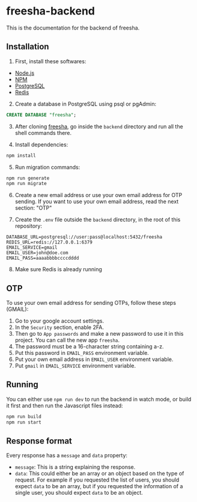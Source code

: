 # freesha-backend

This is the documentation for the backend of freesha.

## Installation

1. First, install these softwares:
  - [Node.js](https://nodejs.org)
  - [NPM](https://www.npmjs.com/)
  - [PostgreSQL](https://www.postgresql.org/)
  - [Redis](https://redis.io/)

2. Create a database in PostgreSQL using psql or pgAdmin:
  ```sql
  CREATE DATABASE "freesha";
  ```

3. After cloning [freesha](https://github.com/Ilia-Masiha/freesha), go inside the `backend` directory and run all the shell commands there.

4. Install dependencies:
  ```sh
  npm install
  ```

5. Run migration commands:
  ```sh
  npm run generate
  npm run migrate
  ```

6. Create a new email address or use your own email address for OTP sending. If you want to use your own email address, read the next section: "OTP"

7. Create the `.env` file outside the `backend` directory, in the root of this repository:
  ```env
  DATABASE_URL=postgresql://user:pass@localhost:5432/freesha
  REDIS_URL=redis://127.0.0.1:6379
  EMAIL_SERVICE=gmail
  EMAIL_USER=john@doe.com
  EMAIL_PASS=aaaabbbbccccdddd
  ```

8. Make sure Redis is already running

## OTP

To use your own email address for sending OTPs, follow these steps (GMAIL):

  1. Go to your google account settings.
  2. In the `Security` section, enable 2FA.
  3. Then go to `App passwords` and make a new password to use it in this project. You can call the new app `freesha`.
  4. The password must be a 16-character string containing a-z.
  5. Put this password in `EMAIL_PASS` environment variable.
  6. Put your own email address in `EMAIL_USER` environment variable.
  7. Put `gmail` in `EMAIL_SERVICE` environment variable.

## Running

You can either use `npm run dev` to run the backend in watch mode, or build it first and then run the Javascript files instead:  
  ```sh
  npm run build
  npm run start
  ```

## Response format

Every response has a `message` and `data` property:

  - `message`: This is a string explaining the response.
  - `data`: This could either be an array or an object based on the type of request. For example if you requested the list of users, you should expect `data` to be an array, but if you requested the information of a single user, you should expect `data` to be an object.